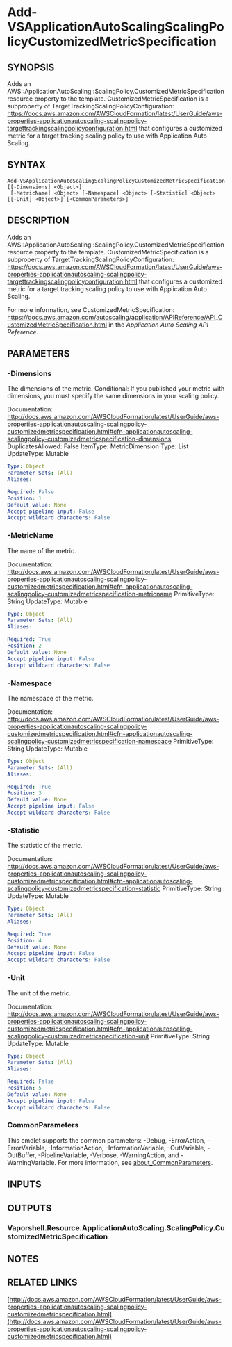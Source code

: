 # Add-VSApplicationAutoScalingScalingPolicyCustomizedMetricSpecification

## SYNOPSIS
Adds an AWS::ApplicationAutoScaling::ScalingPolicy.CustomizedMetricSpecification resource property to the template.
CustomizedMetricSpecification is a subproperty of TargetTrackingScalingPolicyConfiguration: https://docs.aws.amazon.com/AWSCloudFormation/latest/UserGuide/aws-properties-applicationautoscaling-scalingpolicy-targettrackingscalingpolicyconfiguration.html that configures a customized metric for a target tracking scaling policy to use with Application Auto Scaling.

## SYNTAX

```
Add-VSApplicationAutoScalingScalingPolicyCustomizedMetricSpecification [[-Dimensions] <Object>]
 [-MetricName] <Object> [-Namespace] <Object> [-Statistic] <Object> [[-Unit] <Object>] [<CommonParameters>]
```

## DESCRIPTION
Adds an AWS::ApplicationAutoScaling::ScalingPolicy.CustomizedMetricSpecification resource property to the template.
CustomizedMetricSpecification is a subproperty of TargetTrackingScalingPolicyConfiguration: https://docs.aws.amazon.com/AWSCloudFormation/latest/UserGuide/aws-properties-applicationautoscaling-scalingpolicy-targettrackingscalingpolicyconfiguration.html that configures a customized metric for a target tracking scaling policy to use with Application Auto Scaling.

For more information, see CustomizedMetricSpecification: https://docs.aws.amazon.com/autoscaling/application/APIReference/API_CustomizedMetricSpecification.html in the *Application Auto Scaling API Reference*.

## PARAMETERS

### -Dimensions
The dimensions of the metric.
Conditional: If you published your metric with dimensions, you must specify the same dimensions in your scaling policy.

Documentation: http://docs.aws.amazon.com/AWSCloudFormation/latest/UserGuide/aws-properties-applicationautoscaling-scalingpolicy-customizedmetricspecification.html#cfn-applicationautoscaling-scalingpolicy-customizedmetricspecification-dimensions
DuplicatesAllowed: False
ItemType: MetricDimension
Type: List
UpdateType: Mutable

```yaml
Type: Object
Parameter Sets: (All)
Aliases:

Required: False
Position: 1
Default value: None
Accept pipeline input: False
Accept wildcard characters: False
```

### -MetricName
The name of the metric.

Documentation: http://docs.aws.amazon.com/AWSCloudFormation/latest/UserGuide/aws-properties-applicationautoscaling-scalingpolicy-customizedmetricspecification.html#cfn-applicationautoscaling-scalingpolicy-customizedmetricspecification-metricname
PrimitiveType: String
UpdateType: Mutable

```yaml
Type: Object
Parameter Sets: (All)
Aliases:

Required: True
Position: 2
Default value: None
Accept pipeline input: False
Accept wildcard characters: False
```

### -Namespace
The namespace of the metric.

Documentation: http://docs.aws.amazon.com/AWSCloudFormation/latest/UserGuide/aws-properties-applicationautoscaling-scalingpolicy-customizedmetricspecification.html#cfn-applicationautoscaling-scalingpolicy-customizedmetricspecification-namespace
PrimitiveType: String
UpdateType: Mutable

```yaml
Type: Object
Parameter Sets: (All)
Aliases:

Required: True
Position: 3
Default value: None
Accept pipeline input: False
Accept wildcard characters: False
```

### -Statistic
The statistic of the metric.

Documentation: http://docs.aws.amazon.com/AWSCloudFormation/latest/UserGuide/aws-properties-applicationautoscaling-scalingpolicy-customizedmetricspecification.html#cfn-applicationautoscaling-scalingpolicy-customizedmetricspecification-statistic
PrimitiveType: String
UpdateType: Mutable

```yaml
Type: Object
Parameter Sets: (All)
Aliases:

Required: True
Position: 4
Default value: None
Accept pipeline input: False
Accept wildcard characters: False
```

### -Unit
The unit of the metric.

Documentation: http://docs.aws.amazon.com/AWSCloudFormation/latest/UserGuide/aws-properties-applicationautoscaling-scalingpolicy-customizedmetricspecification.html#cfn-applicationautoscaling-scalingpolicy-customizedmetricspecification-unit
PrimitiveType: String
UpdateType: Mutable

```yaml
Type: Object
Parameter Sets: (All)
Aliases:

Required: False
Position: 5
Default value: None
Accept pipeline input: False
Accept wildcard characters: False
```

### CommonParameters
This cmdlet supports the common parameters: -Debug, -ErrorAction, -ErrorVariable, -InformationAction, -InformationVariable, -OutVariable, -OutBuffer, -PipelineVariable, -Verbose, -WarningAction, and -WarningVariable. For more information, see [about_CommonParameters](http://go.microsoft.com/fwlink/?LinkID=113216).

## INPUTS

## OUTPUTS

### Vaporshell.Resource.ApplicationAutoScaling.ScalingPolicy.CustomizedMetricSpecification
## NOTES

## RELATED LINKS

[http://docs.aws.amazon.com/AWSCloudFormation/latest/UserGuide/aws-properties-applicationautoscaling-scalingpolicy-customizedmetricspecification.html](http://docs.aws.amazon.com/AWSCloudFormation/latest/UserGuide/aws-properties-applicationautoscaling-scalingpolicy-customizedmetricspecification.html)

